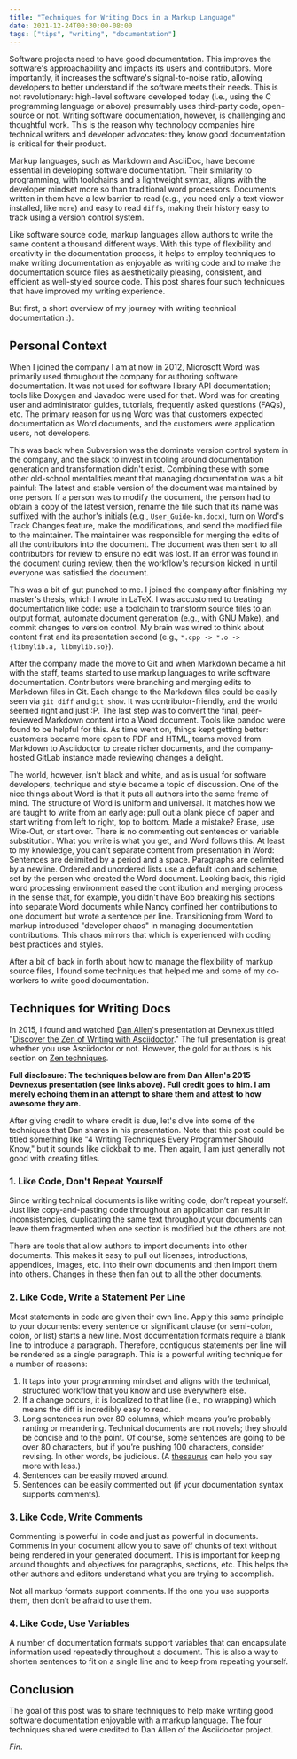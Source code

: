 ```yaml
---
title: "Techniques for Writing Docs in a Markup Language"
date: 2021-12-24T00:30:00-08:00
tags: ["tips", "writing", "documentation"]
---
```


Software projects need to have good documentation.
This improves the software's approachability and impacts its users and contributors.
More importantly, it increases the software's signal-to-noise ratio,
allowing developers to better understand if the software meets their needs.
This is not revolutionary:
high-level software developed today
(i.e., using the C programming language or above)
presumably uses third-party code, open-source or not.
Writing software documentation, however, is challenging and thoughtful work.
This is the reason why technology companies hire technical writers and developer advocates:
they know good documentation is critical for their product.

Markup languages,
such as Markdown and AsciiDoc,
have become essential in developing software documentation.
Their similarity to programming,
with toolchains and a lightweight syntax,
aligns with the developer mindset more so than traditional word processors.
Documents written in them have a low barrier to read
(e.g., you need only a text viewer installed, like `more`)
and easy to read `diff`s,
making their history easy to track using a version control system.

Like software source code, markup languages allow authors to write the same content a thousand different ways.
With this type of flexibility and creativity in the documentation process,
it helps to employ techniques to make writing documentation as enjoyable as writing code
and to make the documentation source files as aesthetically pleasing, consistent, and efficient as well-styled source code.
This post shares four such techniques that have improved my writing experience.

<!--more-->

But first, a short overview of my journey with writing technical documentation :).

## Personal Context

When I joined the company I am at now in 2012, Microsoft Word was primarily used throughout the company for authoring software documentation.
It was not used for software library API documentation;
tools like Doxygen and Javadoc were used for that.
Word was for creating
user and administrator guides,
tutorials,
frequently asked questions (FAQs),
etc.
The primary reason for using Word was that customers expected documentation as Word documents,
and the customers were application users, not developers.

This was back when Subversion was the dominate version control system in the company,
and the slack to invest in tooling around documentation generation and transformation didn't exist.
Combining these with some other old-school mentalities meant that managing documentation was a bit painful:
The latest and stable version of the document was maintained by one person.
If a person was to modify the document,
the person had to
obtain a copy of the latest version,
rename the file such that its name was suffixed with the author's initials
(e.g., `User_Guide-km.docx`),
turn on Word's Track Changes feature,
make the modifications,
and send the modified file to the maintainer.
The maintainer was responsible for merging the edits of all the contributors into the document.
The document was then sent to all contributors for review to ensure no edit was lost.
If an error was found in the document during review,
then the workflow's recursion kicked in until everyone was satisfied the document.

This was a bit of gut punched to me.
I joined the company after finishing my master's thesis, which I wrote in LaTeX.
I was accustomed to treating documentation like code:
use a toolchain to transform source files to an output format,
automate document generation (e.g., with GNU Make),
and commit changes to version control.
My brain was wired to think about content first and its presentation second
(e.g., `*.cpp -> *.o -> {libmylib.a, libmylib.so}`).

After the company made the move to Git and when Markdown became a hit with the staff,
teams started to use markup languages to write software documentation.
Contributors were branching and merging edits to Markdown files in Git.
Each change to the Markdown files could be easily seen via `git diff` and `git show`.
It was contributor-friendly,
and the world seemed right and just :P.
The last step was to convert the final, peer-reviewed Markdown content into a Word document.
Tools like pandoc were found to be helpful for this.
As time went on, things kept getting better:
customers became more open to PDF and HTML,
teams moved from Markdown to Asciidoctor to create richer documents,
and the company-hosted GitLab instance made reviewing changes a delight.

The world, however, isn't black and white,
and as is usual for software developers,
technique and style became a topic of discussion.
One of the nice things about Word is that it puts all authors into the same frame of mind.
The structure of Word is uniform and universal.
It matches how we are taught to write from an early age:
pull out a blank piece of paper and start writing from left to right, top to bottom.
Made a mistake?
Erase, use Wite-Out, or start over.
There is no commenting out sentences or variable substitution.
What you write is what you get,
and Word follows this.
At least to my knowledge, you can't separate content from presentation in Word:
Sentences are delimited by a period and a space.
Paragraphs are delimited by a newline.
Ordered and unordered lists use a default icon and scheme, set by the person who created the Word document.
Looking back, this rigid word processing environment eased the contribution and merging process in the sense that,
for example,
you didn't have Bob breaking his sections into separate Word documents
while Nancy confined her contributions to one document but wrote a sentence per line.
Transitioning from Word to markup introduced "developer chaos" in managing documentation contributions.
This chaos mirrors that which is experienced with coding best practices and styles.

After a bit of back in forth about how to manage the flexibility of markup source files,
I found some techniques that helped me and some of my co-workers to write good documentation.

## Techniques for Writing Docs

In 2015, I found and watched [Dan Allen](https://github.com/mojavelinux)'s presentation at Devnexus titled "[Discover the Zen of Writing with Asciidoctor](https://www.youtube.com/watch?v=Aq2USmIItrs)."
The full presentation is great whether you use Asciidoctor or not.
However, the gold for authors is his section on [Zen techniques](https://www.youtube.com/watch?v=Aq2USmIItrs&t=3454s).

**Full disclosure:
The techniques below are from Dan Allen's 2015 Devnexus presentation (see links above).
Full credit goes to him.
I am merely echoing them in an attempt to share them and attest to how awesome they are.**

After giving credit to where credit is due, let's dive into some of the techniques that Dan shares in his presentation.
Note that this post could be titled something like "4 Writing Techniques Every Programmer Should Know," but it sounds like clickbait to me.
Then again, I am just generally not good with creating titles.

### 1. Like Code, Don't Repeat Yourself

Since writing technical documents is like writing code, don’t repeat yourself.
Just like copy-and-pasting code throughout an application can result in inconsistencies,
duplicating the same text throughout your documents can leave them fragmented when one section is modified but the others are not.

There are tools that allow authors to import documents into other documents.
This makes it easy to pull out licenses, introductions, appendices, images, etc. into their own documents and then import them into others.
Changes in these then fan out to all the other documents.

### 2. Like Code, Write a Statement Per Line

Most statements in code are given their own line.
Apply this same principle to your documents:
every sentence or significant clause (or semi-colon, colon, or list) starts a new line.
Most documentation formats require a blank line to introduce a paragraph.
Therefore, contiguous statements per line will be rendered as a single paragraph.
This is a powerful writing technique for a number of reasons:

1. It taps into your programming mindset and aligns with the technical, structured workflow that you know and use everywhere else.
2. If a change occurs, it is localized to that line (i.e., no wrapping) which means the diff is incredibly easy to read.
3. Long sentences run over 80 columns, which means you’re probably ranting or meandering.
   Technical documents are not novels; they should be concise and to the point.
   Of course, some sentences are going to be over 80 characters, but if you’re pushing 100 characters, consider revising.
   In other words, be judicious.
   (A [thesaurus](https://www.powerthesaurus.org/) can help you say more with less.)
4. Sentences can be easily moved around.
5. Sentences can be easily commented out (if your documentation syntax supports comments).

### 3. Like Code, Write Comments

Commenting is powerful in code and just as powerful in documents.
Comments in your document allow you to save off chunks of text without being rendered in your generated document.
This is important for keeping around thoughts and objectives for paragraphs, sections, etc.
This helps the other authors and editors understand what you are trying to accomplish.

Not all markup formats support comments.
If the one you use supports them, then don’t be afraid to use them.

### 4. Like Code, Use Variables

A number of documentation formats support variables that can encapsulate information used repeatedly throughout a document.
This is also a way to shorten sentences to fit on a single line and to keep from repeating yourself.

## Conclusion

The goal of this post was to share techniques to help make writing good software documentation enjoyable with a markup language.
The four techniques shared were credited to Dan Allen of the Asciidoctor project.

_Fin_.
